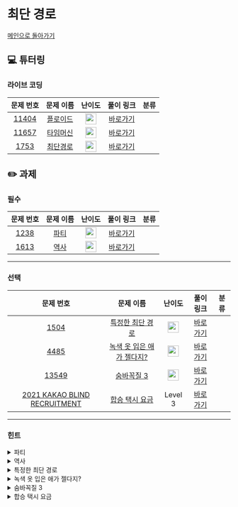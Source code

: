 # 최단 경로

[메인으로 돌아가기](https://github.com/Altu-Bitu/Notice)

## 💻 튜터링

### 라이브 코딩

|문제 번호|문제 이름|난이도|풀이 링크|분류|
| :-----: | :-----: | :-----: | :-----: | :-----: |
|<a href="https://www.acmicpc.net/problem/11404" target="_blank">11404</a>|<a href="https://www.acmicpc.net/problem/11404" target="_blank">플로이드</a>|<img height="25px" width="25px" src="https://static.solved.ac/tier_small/12.svg"/>|[바로가기]()||
|<a href="https://www.acmicpc.net/problem/11657" target="_blank">11657</a>|<a href="https://www.acmicpc.net/problem/11657" target="_blank">타임머신</a>|<img height="25px" width="25px" src="https://static.solved.ac/tier_small/12.svg"/>|[바로가기]()||
|<a href="https://www.acmicpc.net/problem/1753" target="_blank">1753</a>|<a href="https://www.acmicpc.net/problem/1753" target="_blank">최단경로</a>|<img height="25px" width="25px" src="https://static.solved.ac/tier_small/11.svg"/>|[바로가기]()||

## ✏️ 과제

### 필수
|문제 번호|문제 이름|난이도|풀이 링크|분류|
| :-----: | :-----: | :-----: | :-----: | :-----: |
|<a href="https://www.acmicpc.net/problem/1238" target="_blank">1238</a>|<a href="https://www.acmicpc.net/problem/1238" target="_blank">파티</a>|<img height="25px" width="25px" src="https://static.solved.ac/tier_small/13.svg"/>|[바로가기]()||
|<a href="https://www.acmicpc.net/problem/1613" target="_blank">1613</a>|<a href="https://www.acmicpc.net/problem/1613" target="_blank">역사</a>|<img height="25px" width="25px" src="https://static.solved.ac/tier_small/13.svg"/>|[바로가기]()||

---

### 선택

|문제 번호|문제 이름|난이도|풀이 링크|분류|
| :-----: | :-----: | :-----: | :-----: | :-----: |
|<a href="https://www.acmicpc.net/problem/1504" target="_blank">1504</a>|<a href="https://www.acmicpc.net/problem/1504" target="_blank">특정한 최단 경로</a>|<img height="25px" width="25px" src="https://static.solved.ac/tier_small/12.svg"/>|[바로가기]()||
|<a href="https://www.acmicpc.net/problem/4485" target="_blank">4485</a>|<a href="https://www.acmicpc.net/problem/4485" target="_blank">녹색 옷 입은 애가 젤다지?</a>|<img height="25px" width="25px" src="https://static.solved.ac/tier_small/12.svg"/>|[바로가기]()||
|<a href="https://www.acmicpc.net/problem/13549" target="_blank">13549</a>|<a href="https://www.acmicpc.net/problem/13549" target="_blank">숨바꼭질 3</a>|<img height="25px" width="25px" src="https://static.solved.ac/tier_small/11.svg"/>|[바로가기]()||
|<a href="https://programmers.co.kr/learn/courses/30/lessons/72413" target="_blank">2021 KAKAO BLIND RECRUITMENT</a>|<a href="https://programmers.co.kr/learn/courses/30/lessons/72413" target="_blank">합승 택시 요금</a>|Level 3|[바로가기]()||

---

### 힌트

<details>
<summary>파티</summary>
<div markdown="1">
&nbsp;&nbsp;&nbsp;&nbsp;다익스트라는 한 정점에서 모든 정점까지의 최단 경로를 구하는 알고리즘이였죠. 그렇다면 모든 정점에서 한 정점으로 구하는 건 어떻게 해야 할까요? ppt 자료에서 최단경로를 소개한 초반 부분을 참고해도 좋아요. 조금 더 힌트를 드리자면 그래프를 다르게 만드는 방법으로 접근해야 해요. 조금 어렵다면 현재 문제는 정점의 개수가 크지 않으니 다익스트라를 시작 정점마다 돌려도 괜찮아요! 아니면 최단 경로를 구하는 다른 알고리즘을 사용하는 게 더 효율적이겠네요.
</div>
</details>

<details>
<summary>역사</summary>
<div markdown="1">
&nbsp;&nbsp;&nbsp;&nbsp;전후 관계를 무엇을 통해 나타낼 수 있을까요? 그리고 두 사건이 주어질 때마다 관계를 구하는 것보단, 미리 모든 사건에 대한 관계를 구해놓고 푸는 것이 좋을 것 같네요.
</div>
</details>

<details>
<summary>특정한 최단 경로</summary>
<div markdown="1">
&nbsp;&nbsp;&nbsp;&nbsp;특정한 두 정점을 거치는 경로는 어떻게 될까요? 한 번 이동했던 정점, 간선을 또 갈 수 있다고 해서 어렵게 생각하지 마세요! 오히려 이게 문제를 쉽게 풀 수 있는 큰 힌트입니다!
</div>
</details>

<details>
<summary>녹색 옷 입은 애가 젤다지?</summary>
<div markdown="1">
&nbsp;&nbsp;&nbsp;&nbsp;그래프가 행렬이 됐을 뿐이에요. 행렬에서 각 좌표가 연결된 경우는 어떨 때인가요?
</div>
</details>

<details>
<summary>숨바꼭질 3</summary>
<div markdown="1">
&nbsp;&nbsp;&nbsp;&nbsp;비슷한 문제를 풀었었어요. 다만 각 이동에 가중치가 생겼네요! 하지만 가중치는 겨우 2종류입니다. 어려운 방법 쓰지 않고, 순간이동으로 이동한 정점을 먼저 고려할 수 있는 방법은 어떤게 있을까요?
</div>
</details>

<details>
<summary>합승 택시 요금</summary>
<div markdown="1">
&nbsp;&nbsp;&nbsp;&nbsp;함께 합승할 수 있는 지점은 총 몇 개인가요? 계산에 고려해야 할 가능한 시작, 도착 지점의 쌍이 어떻게 될까요?
</div>
</details>


